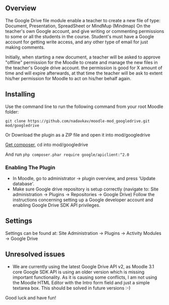 ## Overview
The Google Drive file module enable a teacher to create a new file of type: Document, Presentation, SpreadSheet or MindMup (Mindmap)
On the teacher's own Google account, and give writing or commenting permissions to some or all the students in the course.
Student's must have a Google account for getting write access, and any other type of email for just making comments.

Initially, when starting a new document, a teacher will be asked to approve "offline" permission for the Moodle to create and manage
 the new files in the teacher's Google drive account. the permission is good for X amount of time and will expire afterwards, at that time
 the teacher will be ask to extent his/her permission for Moodle to act on his/her behalf again.

## Installing
Use the command line to run the following command from your root Moodle folder:
```
git clone https://github.com/nadavkav/moodle-mod_googledrive.git mod/googledrive
```
Or Download the plugin as a ZIP file and open it into mod/googledrive

[Get composer](https://getcomposer.org/download/), 
cd into mod/googledrive

And run `php composer.phar require google/apiclient:^2.0`

### Enabling The Plugin
* In Moodle, go to administrator -> plugin overview, and press 'Update database'.
* Make sure Google drive repository is setup correctly 
(navigate to: Site administration -> Plugins -> Repositories -> Google Drive)
Follow the instructions concerning setting up a Google developer account and enabling Google Drive SDK API privileges. 

## Settings

Settings can be found at: Site Administration -> Plugins -> Activity Modules -> Google Drive

## Unresolved issues
* We are currently using the latest Google Drive API v2, as Moodle 3.1 core Google SDK API is using an older version which is missing
important functionality. As it is causing some conflicts, I am not using the Moodle HTML Editor with the Intro form field and just 
a simple textarea box. This should be solved in future versions :-)


Good luck and have fun!